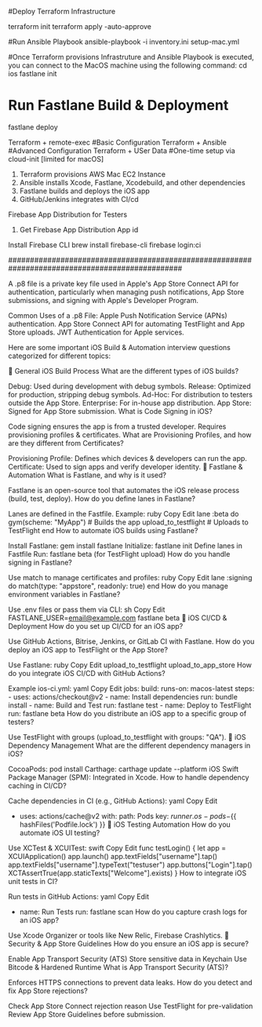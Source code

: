 #Deploy Terraform Infrastructure

terraform init
terraform apply -auto-approve

#Run Ansible Playbook
ansible-playbook -i inventory.ini setup-mac.yml

#Once Terraform provisions Infrastruture and Ansible Playbook is executed, you can connect to the MacOS machine using the following command:
cd ios
fastlane init

# Run Fastlane Build & Deployment
fastlane deploy


Terraform + remote-exec #Basic Configuration
Terraform + Ansible #Advanced Configuration
Terraform + USer Data #One-time setup via cloud-init [limited for macOS]

1) Terraform provisions AWS Mac EC2 Instance
2) Ansible installs Xcode, Fastlane, Xcodebuild, and other dependencies
3) Fastlane builds and deploys the iOS app
4) GitHub/Jenkins integrates with CI/cd

Firebase App Distribution for Testers
1) Get Firebase App Distribution App id

Install Firebase CLI
brew install firebase-cli
firebase login:ci


################################################################################################

A .p8 file is a private key file used in Apple's App Store Connect API for authentication, particularly when managing push notifications, App Store submissions, and signing with Apple's Developer Program.

Common Uses of a .p8 File:
Apple Push Notification Service (APNs) authentication.
App Store Connect API for automating TestFlight and App Store uploads.
JWT Authentication for Apple services.


Here are some important iOS Build & Automation interview questions categorized for different topics:

🔹 General iOS Build Process
What are the different types of iOS builds?

Debug: Used during development with debug symbols.
Release: Optimized for production, stripping debug symbols.
Ad-Hoc: For distribution to testers outside the App Store.
Enterprise: For in-house app distribution.
App Store: Signed for App Store submission.
What is Code Signing in iOS?

Code signing ensures the app is from a trusted developer.
Requires provisioning profiles & certificates.
What are Provisioning Profiles, and how are they different from Certificates?

Provisioning Profile: Defines which devices & developers can run the app.
Certificate: Used to sign apps and verify developer identity.
🔹 Fastlane & Automation
What is Fastlane, and why is it used?

Fastlane is an open-source tool that automates the iOS release process (build, test, deploy).
How do you define lanes in Fastlane?

Lanes are defined in the Fastfile. Example:
ruby
Copy
Edit
lane :beta do
  gym(scheme: "MyApp") # Builds the app
  upload_to_testflight  # Uploads to TestFlight
end
How to automate iOS builds using Fastlane?

Install Fastlane: gem install fastlane
Initialize: fastlane init
Define lanes in Fastfile
Run: fastlane beta (for TestFlight upload)
How do you handle signing in Fastlane?

Use match to manage certificates and profiles:
ruby
Copy
Edit
lane :signing do
  match(type: "appstore", readonly: true)
end
How do you manage environment variables in Fastlane?

Use .env files or pass them via CLI:
sh
Copy
Edit
FASTLANE_USER=email@example.com fastlane beta
🔹 iOS CI/CD & Deployment
How do you set up CI/CD for an iOS app?

Use GitHub Actions, Bitrise, Jenkins, or GitLab CI with Fastlane.
How do you deploy an iOS app to TestFlight or the App Store?

Use Fastlane:
ruby
Copy
Edit
upload_to_testflight
upload_to_app_store
How do you integrate iOS CI/CD with GitHub Actions?

Example ios-ci.yml:
yaml
Copy
Edit
jobs:
  build:
    runs-on: macos-latest
    steps:
      - uses: actions/checkout@v2
      - name: Install dependencies
        run: bundle install
      - name: Build and Test
        run: fastlane test
      - name: Deploy to TestFlight
        run: fastlane beta
How do you distribute an iOS app to a specific group of testers?

Use TestFlight with groups (upload_to_testflight with groups: "QA").
🔹 iOS Dependency Management
What are the different dependency managers in iOS?

CocoaPods: pod install
Carthage: carthage update --platform iOS
Swift Package Manager (SPM): Integrated in Xcode.
How to handle dependency caching in CI/CD?

Cache dependencies in CI (e.g., GitHub Actions):
yaml
Copy
Edit
- uses: actions/cache@v2
  with:
    path: Pods
    key: ${{ runner.os }}-pods-${{ hashFiles('Podfile.lock') }}
🔹 iOS Testing Automation
How do you automate iOS UI testing?

Use XCTest & XCUITest:
swift
Copy
Edit
func testLogin() {
    let app = XCUIApplication()
    app.launch()
    app.textFields["username"].tap()
    app.textFields["username"].typeText("testuser")
    app.buttons["Login"].tap()
    XCTAssertTrue(app.staticTexts["Welcome"].exists)
}
How to integrate iOS unit tests in CI?

Run tests in GitHub Actions:
yaml
Copy
Edit
- name: Run Tests
  run: fastlane scan
How do you capture crash logs for an iOS app?

Use Xcode Organizer or tools like New Relic, Firebase Crashlytics.
🔹 Security & App Store Guidelines
How do you ensure an iOS app is secure?

Enable App Transport Security (ATS)
Store sensitive data in Keychain
Use Bitcode & Hardened Runtime
What is App Transport Security (ATS)?

Enforces HTTPS connections to prevent data leaks.
How do you detect and fix App Store rejections?

Check App Store Connect rejection reason
Use TestFlight for pre-validation
Review App Store Guidelines before submission.
